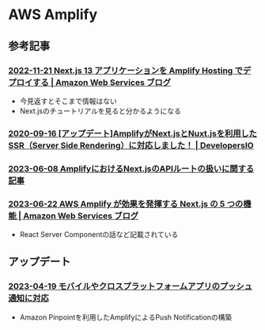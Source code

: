 # AWS Amplify

## 参考記事

### [2022-11-21 Next.js 13 アプリケーションを Amplify Hosting でデプロイする | Amazon Web Services ブログ](https://aws.amazon.com/jp/blogs/news/amplify-next-js-13/)

- 今見返すとそこまで情報はない
- Next.jsのチュートリアルを見ると分かるようになる

### [2020-09-16 [アップデート]AmplifyがNext.jsとNuxt.jsを利用したSSR（Server Side Rendering）に対応しました！ | DevelopersIO](https://dev.classmethod.jp/articles/amplify-javascript-adds-server-side-rendering-support-frameworks-next-js-nuxt-js/)

### [2023-06-08 AmplifyにおけるNext.jsのAPIルートの扱いに関する記事](https://aws.amazon.com/jp/blogs/mobile/next-js-api-routes-with-aws-amplify/)

### [2023-06-22 AWS Amplify が効果を発揮する Next.js の 5 つの機能 | Amazon Web Services ブログ](https://aws.amazon.com/jp/blogs/news/5-next-js-features-that-are-better-with-aws-amplify/)

- React Server Componentの話など記載されている


## アップデート

### [2023-04-19 モバイルやクロスプラットフォームアプリのプッシュ通知に対応](https://aws.amazon.com/jp/about-aws/whats-new/2023/04/aws-amplify-push-notifications-mobile-cross-platform-apps/)

- Amazon Pinpointを利用したAmplifyによるPush Notificationの構築

